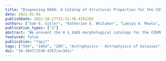 ```yaml
---
title: "Diagnosing DASH: A Catalog of Structural Properties for the COSMOS-DASH Survey"
date: 2022-01-01
publishDate: 2022-10-27T21:33:38.429229Z
authors: ["Sam E. Cutler", "Katherine E. Whitaker", "Lamiya A. Mowla", "Gabriel B. Brammer", "Arjen van der Wel", "Danilo Marchesini", "Pieter G. van Dokkum", "Ivelina G. Momcheva", "Mimi Song", "Mohammad Akhshik", "Erica J. Nelson", "Rachel Bezanson", "Marijn Franx", "Mariska Kriek", "Daniel Lange-Vagle", "Joel Leja", "John W. MacKenty", "Adam Muzzin", "Heath Shipley"]
publication_types: ["2"]
abstract: "We present the H $_160$ morphological catalogs for the COSMOS-DASH survey, the largest area near-IR survey using HST-WFC3 to date. Utilizing the ``Drift And SHift'' observing technique for HST- WFC3 imaging, the COSMOS-DASH survey imaged approximately 0.5 deg$^2$ of the UltraVISTA deep stripes (0.7 deg$^2$, when combined with archival data). Global structural parameters are measured for 51,586 galaxies within COSMOS-DASH using GALFIT (excluding the CANDELS area) with detection using a deep multi- band HST image. We recover consistent results with those from the deeper 3D-HST morphological catalogs, finding that, in general, sizes and Sérsic indices of typical galaxies are accurate to limiting magnitudes of H $_160$ < 23 and H $_160$ < 22 ABmag, respectively. In size-mass parameter space, galaxies in COSMOS-DASH demonstrate robust morphological measurements out to z åisebox-0.5ex~ 2 and down to $mathrmlog(M_⋆ /M_ødot )∼ 9$ . With the advantage of the larger area of COSMOS-DASH, we measure a flattening of the quiescent size-mass relation below $mathrmlog(M_⋆ /M_ødot )∼ 10.5$ that persists out to z i̊sebox-0.5ex~ 2. We show that environment is not the primary driver of this flattening, at least out to z = 1.2, whereas internal physical processes may instead govern the structural evolution."
featured: false
publication: "*apj*"
tags: ["594", "1464", "205", "Astrophysics - Astrophysics of Galaxies"]
doi: "10.3847/1538-4357/ac341c"
---
```

